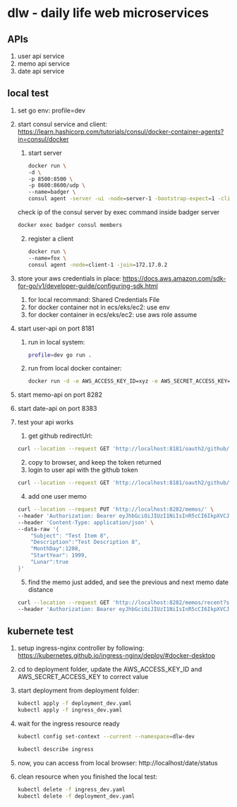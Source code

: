 # dlw - daily life web microservices

## APIs
1. user api service
2. memo api service
3. date api service

## local test
1. set go env: profile=dev
2. start consul service and client:  https://learn.hashicorp.com/tutorials/consul/docker-container-agents?in=consul/docker
     1. start server

        ```bash
        docker run \
        -d \
        -p 8500:8500 \
        -p 8600:8600/udp \
        --name=badger \
        consul agent -server -ui -node=server-1 -bootstrap-expect=1 -client=0.0.0.0
        
        ```

    check ip of the consul server by exec command inside badger server

    ```bash
    docker exec badger consul members
    ```

    2. register a client

        ```bash
        docker run \
        --name=fox \
        consul agent -node=client-1 -join=172.17.0.2
        ```
3. store your aws credentials in place: https://docs.aws.amazon.com/sdk-for-go/v1/developer-guide/configuring-sdk.html
    1. for local recommand: Shared Credentials File
    2. for docker container not in ecs/eks/ec2: use env
    3. for docker container in ecs/eks/ec2: use aws role assume
4. start user-api on port 8181
    1. run in local system: 
        ```bash
        profile=dev go run .
        ```
    2. run from local docker container: 
        ```bash
        docker run -d -e AWS_ACCESS_KEY_ID=xyz -e AWS_SECRET_ACCESS_KEY=abc -e AWS_REGION=ap-southeast-1 -e profile=dev  --publish 8383:8383 date-api:1.0.0
        ```
5. start memo-api on port 8282
6. start date-api on port 8383
7. test your api works
    1. get github redirectUrl: 
    ```bash
    curl --location --request GET 'http://localhost:8181/oauth2/github/authorize/url'
    ```
    2. copy to browser, and keep the token returned
    3. login to user api with the github token
    ```bash
    curl --location --request GET 'http://localhost:8181/oauth2/github/user?access_code=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'
    ```
    4. add one user memo
    ```bash
    curl --location --request PUT 'http://localhost:8282/memos/' \
    --header 'Authorization: Bearer eyJhbGciOiJIUzI1NiIsInR5cCI6IkpXVCJ9.eyJ1c2VySWQiOiIxNjM4MzYzMDY1MDgxIiwiZW1haWwiOiJ5dWVjbnVAaG90bWFpbC5jb20iLCJleHAiOjE2NDAzMjk1MjB9.uOvsu9mLS95Wc9uWONGR-DZx6WPfGxChrHJ6dPaAsag' \
    --header 'Content-Type: application/json' \
    --data-raw '{
        "Subject": "Test Item 8",
        "Description":"Test Description 8",
        "MonthDay":1208,
        "StartYear": 1999,
        "Lunar":true
    }'
    ```
    5. find the memo just added, and see the previous and next memo date distance
    ```bash
    curl --location --request GET 'http://localhost:8282/memos/recent?start=1124&end=1227' \
    --header 'Authorization: Bearer eyJhbGciOiJIUzI1NiIsInR5cCI6IkpXVCJ9.eyJ1c2VySWQiOiIxNjM4MzYzMDY1MDgxIiwiZW1haWwiOiJ5dWVjbnVAaG90bWFpbC5jb20iLCJleHAiOjE2NDAzMjk1MjB9.uOvsu9mLS95Wc9uWONGR-DZx6WPfGxChrHJ6dPaAsag'
    ```

## kubernete test

1. setup ingress-nginx controller by following: https://kubernetes.github.io/ingress-nginx/deploy/#docker-desktop
2. cd to deployment folder, update the AWS_ACCESS_KEY_ID and AWS_SECRET_ACCESS_KEY to correct value
3. start deployment from deployment folder:
    ```bash
    kubectl apply -f deployment_dev.yaml
    kubectl apply -f ingress_dev.yaml
    ```

4. wait for the ingress resource ready
    ```bash
    kubectl config set-context --current --namespace=dlw-dev

    kubectl describe ingress
    ```
5. now, you can access from local browser: http://localhost/date/status

6. clean resource when you finished the local test:
     ```bash
    kubectl delete -f ingress_dev.yaml
    kubectl delete -f deployment_dev.yaml
    ```
